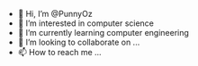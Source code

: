 - 👋 Hi, I’m @PunnyOz
- 👀 I’m interested in computer science
- 🌱 I’m currently learning computer engineering
- 💞️ I’m looking to collaborate on ...
- 📫 How to reach me ...

<!---
PunnyOz/PunnyOz is a ✨ special ✨ repository because its `README.md` (this file) appears on your GitHub profile.
You can click the Preview link to take a look at your changes.
--->
